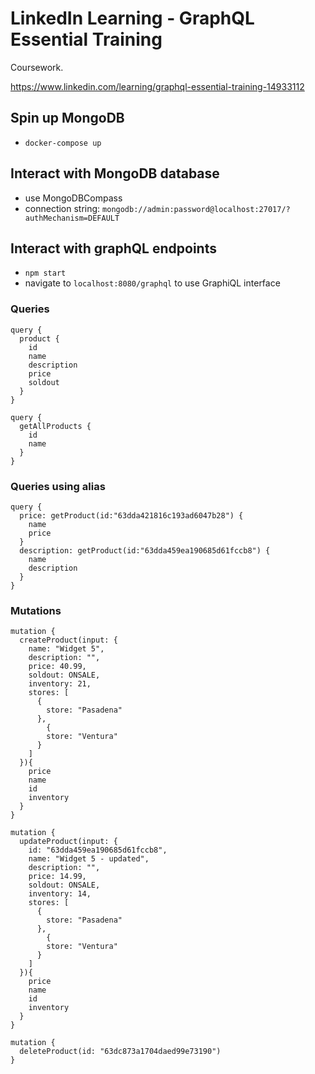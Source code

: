 # LinkedIn Learning - GraphQL Essential Training

Coursework.

https://www.linkedin.com/learning/graphql-essential-training-14933112

## Spin up MongoDB

- `docker-compose up`

## Interact with MongoDB database

- use MongoDBCompass
- connection string: `mongodb://admin:password@localhost:27017/?authMechanism=DEFAULT`

## Interact with graphQL endpoints

- `npm start`
- navigate to `localhost:8080/graphql` to use GraphiQL interface


### Queries

```
query {
  product {
    id
    name
    description
    price
    soldout
  }
}
```

```
query {
  getAllProducts {
    id
    name
  }
}
```

### Queries using alias

```
query {
  price: getProduct(id:"63dda421816c193ad6047b28") {
    name
    price
  }
  description: getProduct(id:"63dda459ea190685d61fccb8") {
    name
    description
  }
}
```

### Mutations

```
mutation {
  createProduct(input: {
    name: "Widget 5",
    description: "",
    price: 40.99,
    soldout: ONSALE,
    inventory: 21,
    stores: [
      {
        store: "Pasadena"
      },
        {
        store: "Ventura"
      }
  	]
  }){
    price
    name
    id
    inventory
  }
}
```

```
mutation {
  updateProduct(input: {
    id: "63dda459ea190685d61fccb8",
    name: "Widget 5 - updated",
    description: "",
    price: 14.99,
    soldout: ONSALE,
    inventory: 14,
    stores: [
      {
        store: "Pasadena"
      },
        {
        store: "Ventura"
      }
  	]
  }){
    price
    name
    id
    inventory
  }
}
```

```
mutation {
  deleteProduct(id: "63dc873a1704daed99e73190")
}
```
